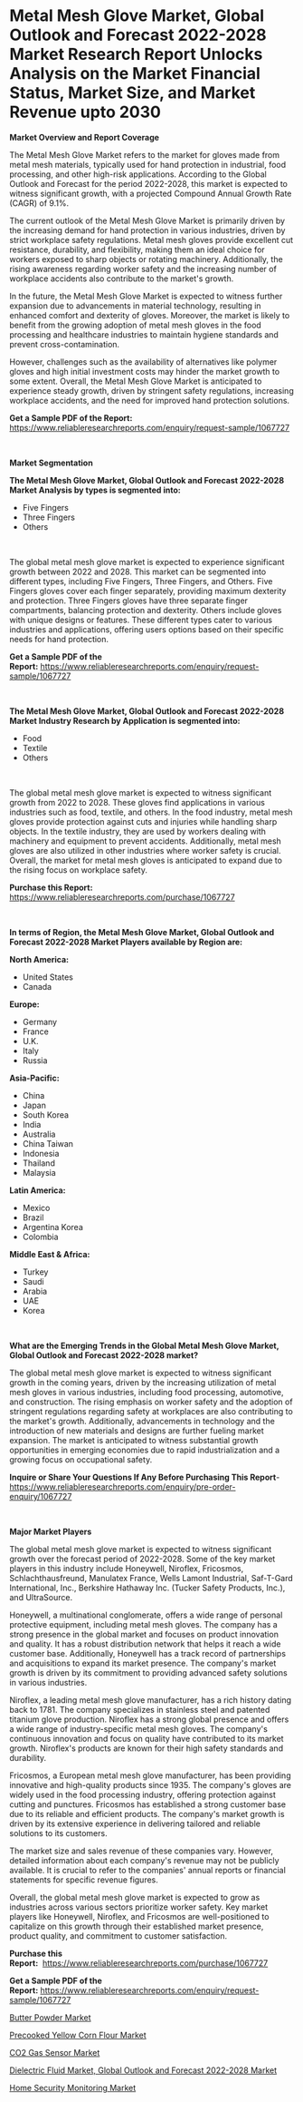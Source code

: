 <p><h1>Metal Mesh Glove Market, Global Outlook and Forecast 2022-2028 Market Research Report Unlocks Analysis on the Market Financial Status, Market Size, and Market Revenue upto 2030</h1></p><p><strong>Market Overview and Report Coverage</strong></p>
<p><p>The Metal Mesh Glove Market refers to the market for gloves made from metal mesh materials, typically used for hand protection in industrial, food processing, and other high-risk applications. According to the Global Outlook and Forecast for the period 2022-2028, this market is expected to witness significant growth, with a projected Compound Annual Growth Rate (CAGR) of 9.1%.</p><p>The current outlook of the Metal Mesh Glove Market is primarily driven by the increasing demand for hand protection in various industries, driven by strict workplace safety regulations. Metal mesh gloves provide excellent cut resistance, durability, and flexibility, making them an ideal choice for workers exposed to sharp objects or rotating machinery. Additionally, the rising awareness regarding worker safety and the increasing number of workplace accidents also contribute to the market's growth.</p><p>In the future, the Metal Mesh Glove Market is expected to witness further expansion due to advancements in material technology, resulting in enhanced comfort and dexterity of gloves. Moreover, the market is likely to benefit from the growing adoption of metal mesh gloves in the food processing and healthcare industries to maintain hygiene standards and prevent cross-contamination.</p><p>However, challenges such as the availability of alternatives like polymer gloves and high initial investment costs may hinder the market growth to some extent. Overall, the Metal Mesh Glove Market is anticipated to experience steady growth, driven by stringent safety regulations, increasing workplace accidents, and the need for improved hand protection solutions.</p></p>
<p><strong>Get a Sample PDF of the Report:</strong> <a href="https://www.reliableresearchreports.com/enquiry/request-sample/1067727">https://www.reliableresearchreports.com/enquiry/request-sample/1067727</a></p>
<p>&nbsp;</p>
<p><strong>Market Segmentation</strong></p>
<p><strong>The Metal Mesh Glove Market, Global Outlook and Forecast 2022-2028 Market Analysis by types is segmented into:</strong></p>
<p><ul><li>Five Fingers</li><li>Three Fingers</li><li>Others</li></ul></p>
<p>&nbsp;</p>
<p><p>The global metal mesh glove market is expected to experience significant growth between 2022 and 2028. This market can be segmented into different types, including Five Fingers, Three Fingers, and Others. Five Fingers gloves cover each finger separately, providing maximum dexterity and protection. Three Fingers gloves have three separate finger compartments, balancing protection and dexterity. Others include gloves with unique designs or features. These different types cater to various industries and applications, offering users options based on their specific needs for hand protection.</p></p>
<p><strong>Get a Sample PDF of the Report:</strong>&nbsp;<a href="https://www.reliableresearchreports.com/enquiry/request-sample/1067727">https://www.reliableresearchreports.com/enquiry/request-sample/1067727</a></p>
<p>&nbsp;</p>
<p><strong>The Metal Mesh Glove Market, Global Outlook and Forecast 2022-2028 Market Industry Research by Application is segmented into:</strong></p>
<p><ul><li>Food</li><li>Textile</li><li>Others</li></ul></p>
<p>&nbsp;</p>
<p><p>The global metal mesh glove market is expected to witness significant growth from 2022 to 2028. These gloves find applications in various industries such as food, textile, and others. In the food industry, metal mesh gloves provide protection against cuts and injuries while handling sharp objects. In the textile industry, they are used by workers dealing with machinery and equipment to prevent accidents. Additionally, metal mesh gloves are also utilized in other industries where worker safety is crucial. Overall, the market for metal mesh gloves is anticipated to expand due to the rising focus on workplace safety.</p></p>
<p><strong>Purchase this Report:</strong>&nbsp; <a href="https://www.reliableresearchreports.com/purchase/1067727">https://www.reliableresearchreports.com/purchase/1067727</a></p>
<p>&nbsp;</p>
<p><strong>In terms of Region, the Metal Mesh Glove Market, Global Outlook and Forecast 2022-2028 Market Players available by Region are:</strong></p>
<p>
    <p> <strong> North America: </strong>
        <ul>
            <li>United States</li>
            <li>Canada</li>
        </ul>
        </p> 
    <p> <strong> Europe: </strong>
        <ul>
            <li>Germany</li>
            <li>France</li>
            <li>U.K.</li>
            <li>Italy</li>
            <li>Russia</li>
        </ul>
        </p> 
    <p> <strong> Asia-Pacific: </strong>
        <ul>
            <li>China</li>
            <li>Japan</li>
            <li>South Korea</li>
            <li>India</li>
            <li>Australia</li>
            <li>China Taiwan</li>
            <li>Indonesia</li>
            <li>Thailand</li>
            <li>Malaysia</li>
        </ul>
        </p> 
    <p> <strong> Latin America: </strong>
        <ul>
            <li>Mexico</li>
            <li>Brazil</li>
            <li>Argentina Korea</li>
            <li>Colombia</li>
        </ul>
        </p> 
    <p> <strong> Middle East & Africa: </strong>
        <ul>
            <li>Turkey</li>
            <li>Saudi</li>
            <li>Arabia</li>
            <li>UAE</li>
            <li>Korea</li>
        </ul>
    </p>
    </p>
<p>&nbsp;</p>
<p><strong>What are the Emerging Trends in the Global Metal Mesh Glove Market, Global Outlook and Forecast 2022-2028 market?</strong></p>
<p><p>The global metal mesh glove market is expected to witness significant growth in the coming years, driven by the increasing utilization of metal mesh gloves in various industries, including food processing, automotive, and construction. The rising emphasis on worker safety and the adoption of stringent regulations regarding safety at workplaces are also contributing to the market's growth. Additionally, advancements in technology and the introduction of new materials and designs are further fueling market expansion. The market is anticipated to witness substantial growth opportunities in emerging economies due to rapid industrialization and a growing focus on occupational safety.</p></p>
<p><strong>Inquire or Share Your Questions If Any Before Purchasing This Report</strong>- <a href="https://www.reliableresearchreports.com/enquiry/pre-order-enquiry/1067727">https://www.reliableresearchreports.com/enquiry/pre-order-enquiry/1067727</a></p>
<p>&nbsp;</p>
<p><strong>Major Market Players</strong></p>
<p><p>The global metal mesh glove market is expected to witness significant growth over the forecast period of 2022-2028. Some of the key market players in this industry include Honeywell, Niroflex, Fricosmos, Schlachthausfreund, Manulatex France, Wells Lamont Industrial, Saf-T-Gard International, Inc., Berkshire Hathaway Inc. (Tucker Safety Products, Inc.), and UltraSource.</p><p>Honeywell, a multinational conglomerate, offers a wide range of personal protective equipment, including metal mesh gloves. The company has a strong presence in the global market and focuses on product innovation and quality. It has a robust distribution network that helps it reach a wide customer base. Additionally, Honeywell has a track record of partnerships and acquisitions to expand its market presence. The company's market growth is driven by its commitment to providing advanced safety solutions in various industries.</p><p>Niroflex, a leading metal mesh glove manufacturer, has a rich history dating back to 1781. The company specializes in stainless steel and patented titanium glove production. Niroflex has a strong global presence and offers a wide range of industry-specific metal mesh gloves. The company's continuous innovation and focus on quality have contributed to its market growth. Niroflex's products are known for their high safety standards and durability.</p><p>Fricosmos, a European metal mesh glove manufacturer, has been providing innovative and high-quality products since 1935. The company's gloves are widely used in the food processing industry, offering protection against cutting and punctures. Fricosmos has established a strong customer base due to its reliable and efficient products. The company's market growth is driven by its extensive experience in delivering tailored and reliable solutions to its customers.</p><p>The market size and sales revenue of these companies vary. However, detailed information about each company's revenue may not be publicly available. It is crucial to refer to the companies' annual reports or financial statements for specific revenue figures.</p><p>Overall, the global metal mesh glove market is expected to grow as industries across various sectors prioritize worker safety. Key market players like Honeywell, Niroflex, and Fricosmos are well-positioned to capitalize on this growth through their established market presence, product quality, and commitment to customer satisfaction.</p></p>
<p><strong>Purchase this Report:</strong>&nbsp;&nbsp;<a href="https://www.reliableresearchreports.com/purchase/1067727">https://www.reliableresearchreports.com/purchase/1067727</a></p>
<p></p>
<p><strong>Get a Sample PDF of the Report:</strong>&nbsp;<a href="https://www.reliableresearchreports.com/enquiry/request-sample/1067727">https://www.reliableresearchreports.com/enquiry/request-sample/1067727</a></p>
<p><p><a href="https://www.reportprime.com/butter-powder-r6801">Butter Powder Market</a></p><p><a href="https://www.reportprime.com/precooked-yellow-corn-flour-r6803">Precooked Yellow Corn Flour Market</a></p><p><a href="https://www.linkedin.com/pulse/co2-gas-sensor-market-research-report-unlocks-analysis-klp3c/">CO2 Gas Sensor Market</a></p><p><a href="https://github.com/JameTravis/Market-Research-Report-List-1/blob/main/dielectric-fluid-market-global-outlook-and-forecast-2022-2028-market.md">Dielectric Fluid Market, Global Outlook and Forecast 2022-2028 Market</a></p><p><a href="https://medium.com/@scanw41036/home-security-monitoring-market-size-growth-forecast-2023-2030-f4b0b69eb122">Home Security Monitoring Market</a></p></p>
